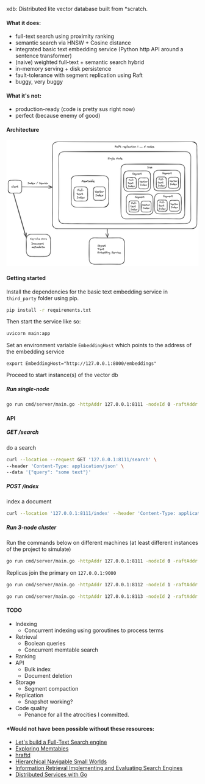 xdb: Distributed lite vector database built from *scratch.

#### What it does:
- full-text search using proximity ranking
- semantic search via HNSW + Cosine distance
- integrated basic text embedding service  (Python http API around a sentence transformer)
- (naive) weighted full-text + semantic search hybrid
- in-memory serving + disk persistence
- fault-tolerance with segment replication using Raft
- buggy, very buggy

#### What it's not:
- production-ready (code is pretty sus right now)
- perfect (because enemy of good)

#### Architecture
<img src="assets/architecture.png">

#### Getting started
Install the dependencies for the basic text embedding service in `third_party` folder using pip.
```bash
pip install -r requirements.txt
```
Then start the service like so:
```bash
uvicorn main:app
```

Set an environment variable `EmbeddingHost` which points to the address of the embedding service
```
export EmbeddingHost="http://127.0.0.1:8000/embeddings"
```

Proceed to start instance(s) of the vector db
##### Run single-node
```bash
go run cmd/server/main.go -httpAddr 127.0.0.1:8111 -nodeId 0 -raftAddr 127.0.0.1:9000
```

#### API

##### GET /search
do a search
```bash
curl --location --request GET '127.0.0.1:8111/search' \
--header 'Content-Type: application/json' \
--data '{"query": "some text"}'
```

##### POST /index
index a document
```bash
curl --location '127.0.0.1:8111/index' --header 'Content-Type: application/json' --data '{"text": "some text"}'
```

##### Run 3-node cluster
Run the commands below on different machines (at least different instances of the project to simulate)
```bash
go run cmd/server/main.go -httpAddr 127.0.0.1:8111 -nodeId 0 -raftAddr 127.0.0.1:9000
```
Replicas join the primary on `127.0.0.1:9000`
```bash
go run cmd/server/main.go -httpAddr 127.0.0.1:8112 -nodeId 1 -raftAddr 127.0.0.1:9001 -joinAddr 127.0.0.1:8111
```

```bash
go run cmd/server/main.go -httpAddr 127.0.0.1:8113 -nodeId 2 -raftAddr 127.0.0.1:9002 -joinAddr 127.0.0.1:8111
```

#### TODO
- Indexing
    - Concurrent indexing using goroutines to process terms
- Retrieval
    - Boolean queries
    - Concurrent memtable search
- Ranking
- API
    - Bulk index
    - Document deletion
- Storage
    - Segment compaction
- Replication
    - Snapshot working?
- Code quality
    - Penance for all the atrocities I committed.


#### *Would not have been possible without these resources:
- [Let's build a Full-Text Search engine](https://artem.krylysov.com/blog/2020/07/28/lets-build-a-full-text-search-engine/)
- [Exploring Memtables](https://www.cloudcentric.dev/exploring-memtables/)
- [hraftd](https://github.com/otoolep/hraftd)
- [Hierarchical Navigable Small Worlds](https://zilliz.com/learn/hierarchical-navigable-small-worlds-HNSW)
- [Information Retrieval
Implementing and Evaluating Search Engines](https://mitpress.mit.edu/9780262528870/information-retrieval/)
- [Distributed Services with Go](https://pragprog.com/titles/tjgo/distributed-services-with-go/)